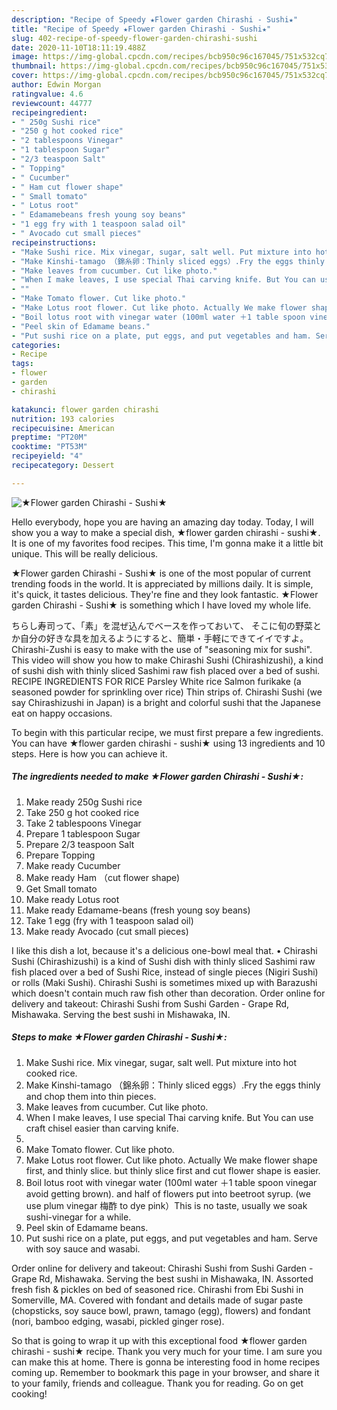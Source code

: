 ```yaml
---
description: "Recipe of Speedy ★Flower garden Chirashi - Sushi★"
title: "Recipe of Speedy ★Flower garden Chirashi - Sushi★"
slug: 402-recipe-of-speedy-flower-garden-chirashi-sushi
date: 2020-11-10T18:11:19.488Z
image: https://img-global.cpcdn.com/recipes/bcb950c96c167045/751x532cq70/★flower-garden-chirashi-sushi★-recipe-main-photo.jpg
thumbnail: https://img-global.cpcdn.com/recipes/bcb950c96c167045/751x532cq70/★flower-garden-chirashi-sushi★-recipe-main-photo.jpg
cover: https://img-global.cpcdn.com/recipes/bcb950c96c167045/751x532cq70/★flower-garden-chirashi-sushi★-recipe-main-photo.jpg
author: Edwin Morgan
ratingvalue: 4.6
reviewcount: 44777
recipeingredient:
- " 250g Sushi rice"
- "250 g hot cooked rice"
- "2 tablespoons Vinegar"
- "1 tablespoon Sugar"
- "2/3 teaspoon Salt"
- " Topping"
- " Cucumber"
- " Ham cut flower shape"
- " Small tomato"
- " Lotus root"
- " Edamamebeans fresh young soy beans"
- "1 egg fry with 1 teaspoon salad oil"
- " Avocado cut small pieces"
recipeinstructions:
- "Make Sushi rice. Mix vinegar, sugar, salt well. Put mixture into hot cooked rice."
- "Make Kinshi-tamago （錦糸卵：Thinly sliced eggs）.Fry the eggs thinly and chop them into thin pieces."
- "Make leaves from cucumber. Cut like photo."
- "When I make leaves, I use special Thai carving knife. But You can use craft chisel easier than carving knife."
- ""
- "Make Tomato flower. Cut like photo."
- "Make Lotus root flower. Cut like photo. Actually We make flower shape first, and thinly slice. but thinly slice first and cut flower shape is easier."
- "Boil lotus root with vinegar water (100ml water ＋1 table spoon vinegar avoid getting brown). and half of flowers put into beetroot syrup. (we use plum vinegar 梅酢 to dye pink）This is no taste, usually we soak sushi-vinegar for a while."
- "Peel skin of Edamame beans."
- "Put sushi rice on a plate, put eggs, and put vegetables and ham. Serve with soy sauce and wasabi."
categories:
- Recipe
tags:
- flower
- garden
- chirashi

katakunci: flower garden chirashi 
nutrition: 193 calories
recipecuisine: American
preptime: "PT20M"
cooktime: "PT53M"
recipeyield: "4"
recipecategory: Dessert

---
```



![★Flower garden Chirashi - Sushi★](https://img-global.cpcdn.com/recipes/bcb950c96c167045/751x532cq70/★flower-garden-chirashi-sushi★-recipe-main-photo.jpg)

Hello everybody, hope you are having an amazing day today. Today, I will show you a way to make a special dish, ★flower garden chirashi - sushi★. It is one of my favorites food recipes. This time, I'm gonna make it a little bit unique. This will be really delicious.

★Flower garden Chirashi - Sushi★ is one of the most popular of current trending foods in the world. It is appreciated by millions daily. It is simple, it's quick, it tastes delicious. They're fine and they look fantastic. ★Flower garden Chirashi - Sushi★ is something which I have loved my whole life.

ちらし寿司って、「素」を混ぜ込んでベースを作っておいて、 そこに旬の野菜とか自分の好きな具を加えるようにすると、簡単・手軽にできてイイですよ。 Chirashi-Zushi is easy to make with the use of &#34;seasoning mix for sushi&#34;. This video will show you how to make Chirashi Sushi (Chirashizushi), a kind of sushi dish with thinly sliced Sashimi raw fish placed over a bed of sushi. RECIPE INGREDIENTS FOR RICE Parsley White rice Salmon furikake (a seasoned powder for sprinkling over rice) Thin strips of. Chirashi Sushi (we say Chirashizushi in Japan) is a bright and colorful sushi that the Japanese eat on happy occasions.


To begin with this particular recipe, we must first prepare a few ingredients. You can have ★flower garden chirashi - sushi★ using 13 ingredients and 10 steps. Here is how you can achieve it.

<!--inarticleads1-->

##### The ingredients needed to make ★Flower garden Chirashi - Sushi★:

1. Make ready  250g Sushi rice
1. Take 250 g hot cooked rice
1. Take 2 tablespoons Vinegar
1. Prepare 1 tablespoon Sugar
1. Prepare 2/3 teaspoon Salt
1. Prepare  Topping
1. Make ready  Cucumber
1. Make ready  Ham （cut flower shape)
1. Get  Small tomato
1. Make ready  Lotus root
1. Make ready  Edamame-beans (fresh young soy beans)
1. Take 1 egg (fry with 1 teaspoon salad oil)
1. Make ready  Avocado (cut small pieces)


I like this dish a lot, because it&#39;s a delicious one-bowl meal that. • Chirashi Sushi (Chirashizushi) is a kind of Sushi dish with thinly sliced Sashimi raw fish placed over a bed of Sushi Rice, instead of single pieces (Nigiri Sushi) or rolls (Maki Sushi). Chirashi Sushi is sometimes mixed up with Barazushi which doesn&#39;t contain much raw fish other than decoration. Order online for delivery and takeout: Chirashi Sushi from Sushi Garden - Grape Rd, Mishawaka. Serving the best sushi in Mishawaka, IN. 

<!--inarticleads2-->

##### Steps to make ★Flower garden Chirashi - Sushi★:

1. Make Sushi rice. Mix vinegar, sugar, salt well. Put mixture into hot cooked rice.
1. Make Kinshi-tamago （錦糸卵：Thinly sliced eggs）.Fry the eggs thinly and chop them into thin pieces.
1. Make leaves from cucumber. Cut like photo.
1. When I make leaves, I use special Thai carving knife. But You can use craft chisel easier than carving knife.
1. 
1. Make Tomato flower. Cut like photo.
1. Make Lotus root flower. Cut like photo. Actually We make flower shape first, and thinly slice. but thinly slice first and cut flower shape is easier.
1. Boil lotus root with vinegar water (100ml water ＋1 table spoon vinegar avoid getting brown). and half of flowers put into beetroot syrup. (we use plum vinegar 梅酢 to dye pink）This is no taste, usually we soak sushi-vinegar for a while.
1. Peel skin of Edamame beans.
1. Put sushi rice on a plate, put eggs, and put vegetables and ham. Serve with soy sauce and wasabi.


Order online for delivery and takeout: Chirashi Sushi from Sushi Garden - Grape Rd, Mishawaka. Serving the best sushi in Mishawaka, IN. Assorted fresh fish &amp; pickles on bed of seasoned rice. Chirashi from Ebi Sushi in Somerville, MA. Covered with fondant and details made of sugar paste (chopsticks, soy sauce bowl, prawn, tamago (egg), flowers) and fondant (nori, bamboo edging, wasabi, pickled ginger rose). 

So that is going to wrap it up with this exceptional food ★flower garden chirashi - sushi★ recipe. Thank you very much for your time. I am sure you can make this at home. There is gonna be interesting food in home recipes coming up. Remember to bookmark this page in your browser, and share it to your family, friends and colleague. Thank you for reading. Go on get cooking!
